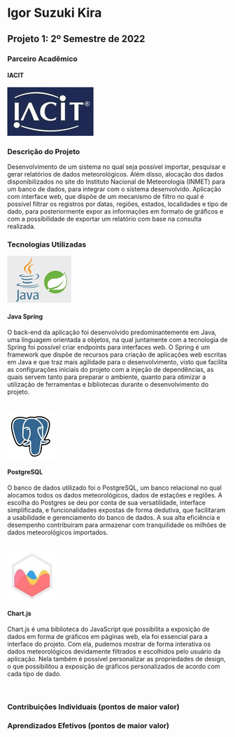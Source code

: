 # Igor Suzuki Kira
## Projeto 1: 2º Semestre de 2022
### Parceiro Acadêmico
#### IACIT
![](https://github.com/igorsuzuki99/bertoti/blob/e476dee40e6b64e6f22ca2866eb7b950dc834383/Metodologia/download.png)
### Descrição do Projeto
Desenvolvimento de um sistema no qual seja possível importar, pesquisar e gerar relatórios de dados meteorológicos. Além disso, alocação dos dados disponibilizados no site do Instituto Nacional de Meteorologia (INMET) para um banco de dados, para integrar com o sistema desenvolvido. Aplicação com interface web, que dispõe de um mecanismo de filtro no qual é possível filtrar os registros por datas, regiões, estados, localidades e tipo de dado, para posteriormente expor as informações em formato de gráficos e com a possibilidade de exportar um relatório com base na consulta realizada.

### Tecnologias Utilizadas
![java_spring](https://github.com/igorsuzuki99/bertoti/blob/3bdf06bd363c4a90096a16e0491ab4f8ca127638/Metodologia/javaspring.jpg)
#### Java Spring 
O back-end da aplicação foi desenvolvido predominantemente em Java, uma linguagem orientada a objetos, na qual juntamente com a tecnologia de Spring foi possível criar endpoints para interfaces web.
O Spring é um framework que dispõe de recursos para criação de aplicações web escritas em Java e que traz mais agilidade para o desenvolvimento, visto que facilita as configurações iniciais do projeto com a injeção de dependências, as quais servem tanto para preparar o ambiente, quanto para otimizar a utilização de ferramentas e bibliotecas durante o desenvolvimento do projeto.
<br><br><br>
![potgres_logo](https://github.com/igorsuzuki99/bertoti/blob/15e9c5d7351a579e2e31344f6e97498082a493ca/Metodologia/postgre.jpg)
#### PostgreSQL
O banco de dados utilizado foi o PostgreSQL, um banco relacional no qual alocamos todos os dados meteorológicos, dados de estações e regiões. A escolha do Postgres se deu por conta de sua versatilidade, interface simplificada, e funcionalidades expostas de forma dedutiva, que facilitaram a usabilidade e gerenciamento do banco de dados. A sua alta eficiência e desempenho contribuiram para armazenar com tranquilidade os milhões de dados meteorológicos importados.
<br><br><br>
![chart_logo](https://github.com/igorsuzuki99/bertoti/blob/f15061508c05dbba8a39773679a2937d07c6a00c/Metodologia/chart%20(3).jfif)
#### Chart.js
Chart.js é uma biblioteca do JavaScript que possibilita a exposição de dados em forma de gráficos em páginas web, ela foi essencial para a interface do projeto. Com ela, pudemos mostrar de forma interativa os dados meteorológicos devidamente filtrados e escolhidos pelo usuário da aplicação. Nela também é possível personalizar as propriedades de design, o que possibilitou a exposição de gráficos personalizados de acordo com cada tipo de dado.
<br><br><br>
### Contribuições Individuais (pontos de maior valor)

### Aprendizados Efetivos (pontos de maior valor)
